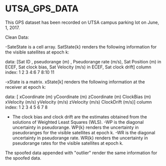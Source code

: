 # UTSA_GPS_DATA
This GPS dataset has been recorded on UTSA campus parking lot on June, 1, 2017.

Clean Data:

-SateState is a cell array. SatState{k} renders the following information for the visible satellites at epoch k:
 
 data:           [Sat ID , pseudorange (m) , Pseudorange rate (m/s), Sat Position (m) in ECEF, Sat clock bias, Sat Velocity (m/s) in ECEF, Sat clock drift]
 column index:       1           2                   3                           4:6                 7                      8:10                  11


-xState is a matrix. xState[k] renders the following information at the receiver at epoch k:

 data:            [ xCoordinate (m)    yCoordinate (m)    zCoordinate (m)    ClockBias (m)    xVelocity (m/s)    yVelocity (m/s)     zVelocity (m/s)    ClockDrift (m/s)]
 column index:             1                  2                 3                 4                 5                    6                 7                8

* The clock bias and clock drift are the estimates obtained from the solutions of Weighted Least Squares (WLS).
-WP is the diagonal uncertainty in pseudorange.  WP{k} renders the uncertainty in pseudoranges for the visible satellites at epoch k.
-WR is the diagonal uncertainty in pseudorange rate.  WR{k} renders the uncertainty in pseudorange rates for the visible satellites at epoch k.

The spoofed data appended with "outlier" render the same information for the spoofed data.

